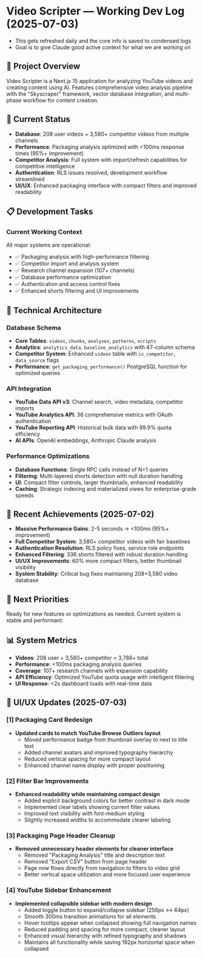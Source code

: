 # Video Scripter — Working Dev Log (2025-07-03)
- This gets refreshed daily and the core info is saved to condensed logs
- Goal is to give Claude good active context for what we are working on

## 📌 Project Overview
Video Scripter is a Next.js 15 application for analyzing YouTube videos and creating content using AI. Features comprehensive video analysis pipeline with the "Skyscraper" framework, vector database integration, and multi-phase workflow for content creation.

## 🎯 Current Status
- **Database**: 208 user videos + 3,580+ competitor videos from multiple channels
- **Performance**: Packaging analysis optimized with <100ms response times (95%+ improvement)
- **Competitor Analysis**: Full system with import/refresh capabilities for competitive intelligence
- **Authentication**: RLS issues resolved, development workflow streamlined
- **UI/UX**: Enhanced packaging interface with compact filters and improved readability

## 📋 Development Tasks

### Current Working Context
All major systems are operational:
- ✅ Packaging analysis with high-performance filtering
- ✅ Competitor import and analysis system  
- ✅ Research channel expansion (107+ channels)
- ✅ Database performance optimization
- ✅ Authentication and access control fixes
- ✅ Enhanced shorts filtering and UI improvements

## 🔧 Technical Architecture

### Database Schema
- **Core Tables**: `videos`, `chunks`, `analyses`, `patterns`, `scripts`
- **Analytics**: `analytics_data`, `baseline_analytics` with 47-column schema
- **Competitor System**: Enhanced `videos` table with `is_competitor`, `data_source` flags
- **Performance**: `get_packaging_performance()` PostgreSQL function for optimized queries

### API Integration
- **YouTube Data API v3**: Channel search, video metadata, competitor imports
- **YouTube Analytics API**: 36 comprehensive metrics with OAuth authentication
- **YouTube Reporting API**: Historical bulk data with 99.9% quota efficiency
- **AI APIs**: OpenAI embeddings, Anthropic Claude analysis

### Performance Optimizations
- **Database Functions**: Single RPC calls instead of N+1 queries
- **Filtering**: Multi-layered shorts detection with null duration handling
- **UI**: Compact filter controls, larger thumbnails, enhanced readability
- **Caching**: Strategic indexing and materialized views for enterprise-grade speeds

## 🚀 Recent Achievements (2025-07-02)
- **Massive Performance Gains**: 2-5 seconds → <100ms (95%+ improvement)
- **Full Competitor System**: 3,580+ competitor videos with fair baselines
- **Authentication Resolution**: RLS policy fixes, service role endpoints
- **Enhanced Filtering**: 336 shorts filtered with robust duration handling
- **UI/UX Improvements**: 60% more compact filters, better thumbnail visibility
- **System Stability**: Critical bug fixes maintaining 208+3,580 video database

## 🎯 Next Priorities
Ready for new features or optimizations as needed. Current system is stable and performant.

## 📊 System Metrics
- **Videos**: 208 user + 3,580+ competitor = 3,788+ total
- **Performance**: <100ms packaging analysis queries
- **Coverage**: 107+ research channels with expansion capability
- **API Efficiency**: Optimized YouTube quota usage with intelligent filtering
- **UI Response**: <2s dashboard loads with real-time data

## 🎨 UI/UX Updates (2025-07-03)
### [1] Packaging Card Redesign
- **Updated cards to match YouTube Browse Outliers layout**
  - Moved performance badge from thumbnail overlay to next to title text
  - Added channel avatars and improved typography hierarchy
  - Reduced vertical spacing for more compact layout
  - Enhanced channel name display with proper positioning

### [2] Filter Bar Improvements  
- **Enhanced readability while maintaining compact design**
  - Added explicit background colors for better contrast in dark mode
  - Implemented clear labels showing current filter values
  - Improved text visibility with font-medium styling
  - Slightly increased widths to accommodate clearer labeling

### [3] Packaging Page Header Cleanup
- **Removed unnecessary header elements for cleaner interface**
  - Removed "Packaging Analysis" title and description text
  - Removed "Export CSV" button from page header
  - Page now flows directly from navigation to filters to video grid
  - Better vertical space utilization and more focused user experience

### [4] YouTube Sidebar Enhancement
- **Implemented collapsible sidebar with modern design**
  - Added toggle button to expand/collapse sidebar (256px ↔ 64px)
  - Smooth 300ms transition animations for all elements
  - Hover tooltips appear when collapsed showing full navigation names
  - Reduced padding and spacing for more compact, cleaner layout
  - Enhanced visual hierarchy with refined typography and shadows
  - Maintains all functionality while saving 192px horizontal space when collapsed